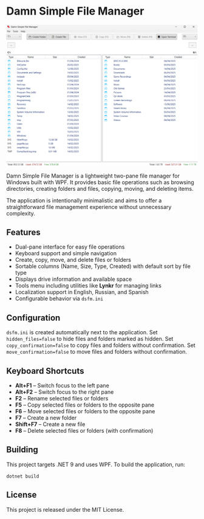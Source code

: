 # Damn Simple File Manager

![Damn Simple File Manager](images/app_main.png)

Damn Simple File Manager is a lightweight two-pane file manager for Windows built with WPF. It provides basic file operations such as browsing directories, creating folders and files, copying, moving, and deleting items.

The application is intentionally minimalistic and aims to offer a straightforward file management experience without unnecessary complexity.

## Features

- Dual-pane interface for easy file operations
- Keyboard support and simple navigation
- Create, copy, move, and delete files or folders
- Sortable columns (Name, Size, Type, Created) with default sort by file type
- Displays drive information and available space
- Tools menu including utilities like **Lynkr** for managing links
- Localization support in English, Russian, and Spanish
- Configurable behavior via `dsfm.ini`

## Configuration

`dsfm.ini` is created automatically next to the application.
Set `hidden_files=false` to hide files and folders marked as hidden.
Set `copy_confirmation=false` to copy files and folders without confirmation.
Set `move_confirmation=false` to move files and folders without confirmation.

## Keyboard Shortcuts

- **Alt+F1** – Switch focus to the left pane
- **Alt+F2** – Switch focus to the right pane
- **F2** – Rename selected files or folders
- **F5** – Copy selected files or folders to the opposite pane
- **F6** – Move selected files or folders to the opposite pane
- **F7** – Create a new folder
- **Shift+F7** – Create a new file
- **F8** – Delete selected files or folders (with confirmation)

## Building

This project targets .NET 9 and uses WPF. To build the application, run:

```
dotnet build
```

## License

This project is released under the MIT License.
